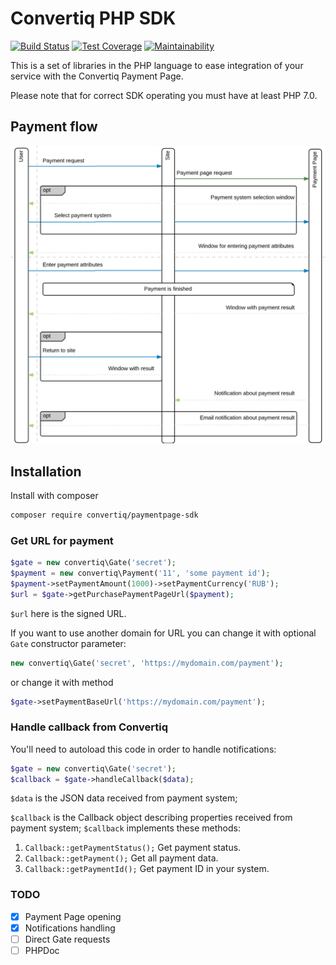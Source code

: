 # Convertiq PHP SDK

[![Build Status](https://travis-ci.org/convertiq-sdk/paymentpage-sdk-php.svg?branch=master)](https://travis-ci.org/convertiq-sdk/paymentpage-sdk-php)
[![Test Coverage](https://api.codeclimate.com/v1/badges/13f0385331642461cba7/test_coverage)](https://codeclimate.com/github/convertiq-sdk/paymentpage_sdk/test_coverage)
[![Maintainability](https://api.codeclimate.com/v1/badges/13f0385331642461cba7/maintainability)](https://codeclimate.com/github/convertiq-sdk/paymentpage_sdk/maintainability)

This is a set of libraries in the PHP language to ease integration of your service
with the Convertiq Payment Page.

Please note that for correct SDK operating you must have at least PHP 7.0.  

## Payment flow

![Payment flow](flow.png)

## Installation

Install with composer
```bash
composer require convertiq/paymentpage-sdk
```

### Get URL for payment

```php
$gate = new convertiq\Gate('secret');
$payment = new convertiq\Payment('11', 'some payment id');
$payment->setPaymentAmount(1000)->setPaymentCurrency('RUB');
$url = $gate->getPurchasePaymentPageUrl($payment);
``` 

`$url` here is the signed URL.

If you want to use another domain for URL you can change it with optional `Gate` constructor parameter:
```php
new convertiq\Gate('secret', 'https://mydomain.com/payment');
```
or change it with method 
```php
$gate->setPaymentBaseUrl('https://mydomain.com/payment');
```

### Handle callback from Convertiq

You'll need to autoload this code in order to handle notifications:

```php
$gate = new convertiq\Gate('secret');
$callback = $gate->handleCallback($data);
```

`$data` is the JSON data received from payment system;

`$callback` is the Callback object describing properties received from payment system;
`$callback` implements these methods: 
1. `Callback::getPaymentStatus();`
    Get payment status.
2. `Callback::getPayment();`
    Get all payment data.
3. `Callback::getPaymentId();`
    Get payment ID in your system.
    
### TODO

- [x] Payment Page opening 
- [x] Notifications handling
- [ ] Direct Gate requests
- [ ] PHPDoc

